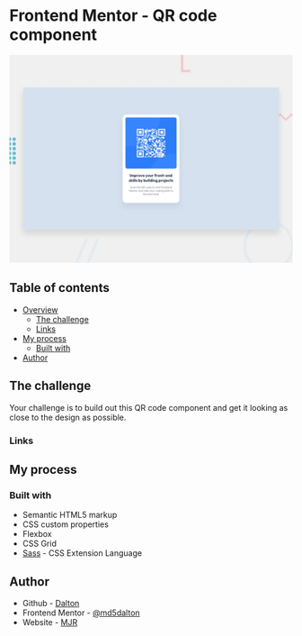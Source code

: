 # Frontend Mentor - QR code component

![Design preview for the QR code component coding challenge](./design/desktop-preview.jpg)

## Table of contents

- [Overview](#overview)
  - [The challenge](#the-challenge)
  - [Links](#links)
- [My process](#my-process)
  - [Built with](#built-with)
- [Author](#author)

## The challenge

Your challenge is to build out this QR code component and get it looking as close to the design as possible.

### Links

<!-- - Repository URL: [Github](https://github.com/md5dalton/product-preview) -->
<!-- - Live Site URL: [Vercel](https://product-preview-seven.vercel.app) -->
<!-- - Solution URL: [Frontend Mentor](https://www.frontendmentor.io/challenges) -->

## My process

### Built with

- Semantic HTML5 markup
- CSS custom properties
- Flexbox
- CSS Grid
- [Sass](https://sass-lang.com/) - CSS Extension Language

## Author

- Github - [Dalton](https://github.com/md5dalton)
- Frontend Mentor - [@md5dalton](https://www.frontendmentor.io/profile/md5dalton)
- Website - [MJR](https://dalton.vercel.app)